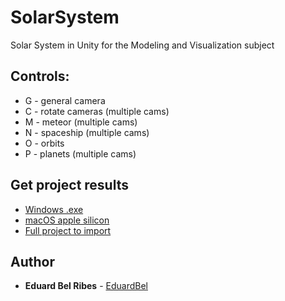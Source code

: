 # SolarSystem
Solar System in Unity for the Modeling and Visualization subject

## Controls:
* G - general camera
* C - rotate cameras (multiple cams)
* M - meteor (multiple cams)
* N - spaceship (multiple cams)
* O - orbits
* P - planets (multiple cams)

## Get project results
* [Windows .exe](https://drive.google.com/file/d/1xK8K8oL8LB7miPh004KSs7m5Yp13azEp/view?usp=sharing)
* [macOS apple silicon](https://drive.google.com/file/d/1tGaiGRbr263737eVd6Bs-Nh5Gnq7-c4-/view?usp=sharing)
* [Full project to import](https://drive.google.com/file/d/1Hs8wkq9Ffdx2OJeeJBM_44NCtgznKNYx/view?usp=sharing)

## Author

* **Eduard Bel Ribes** - [EduardBel](https://github.com/EduardBel)
